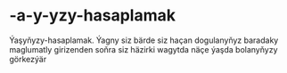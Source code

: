 # -a-y-yzy-hasaplamak
Ýaşyňyzy-hasaplamak. Ýagny siz bärde siz haçan dogulanyňyz baradaky maglumatly girizenden soňra siz häzirki wagytda näçe ýaşda bolanyňyzy görkezýär
